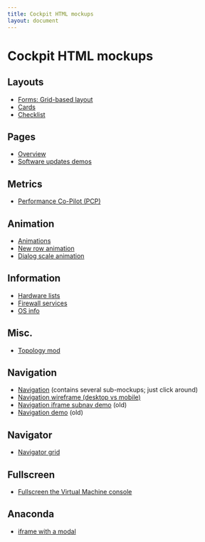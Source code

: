 ```yaml
---
title: Cockpit HTML mockups
layout: document
---
```


# Cockpit HTML mockups

## Layouts
* [Forms: Grid-based layout](forms/grid)
* [Cards](cards)
* [Checklist](checklist)

## Pages
* [Overview](overview)
* [Software updates demos](updates)

## Metrics
* [Performance Co-Pilot (PCP)](pcp)

## Animation
* [Animations](animation)
* [New row animation](animation/new-row)
* [Dialog scale animation](dialog-scale)

## Information
* [Hardware lists](hardware)
* [Firewall services](firewall/services)
* [OS info](osinfo)

## Misc.
* [Topology mod](topology)

## Navigation
* [Navigation](navigation2) (contains several sub-mockups; just click around)
* [Navigation wireframe (desktop vs mobile)](navigation2/wireframe.html)
* [Navigation iframe subnav demo](navigation/iframe) (old)
* [Navigation demo](navigation) (old)

## Navigator
* [Navigator grid](navigator/grid)

## Fullscreen
* [Fullscreen the Virtual Machine console](fullscreen)

## Anaconda
* [iframe with a modal](anaconda/iframe-outer)
